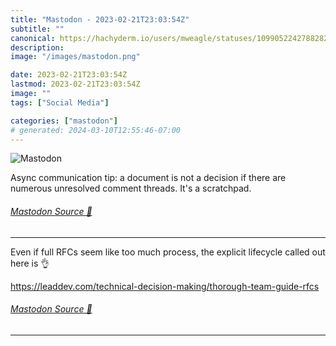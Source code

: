 ```yaml
---
title: "Mastodon - 2023-02-21T23:03:54Z"
subtitle: ""
canonical: https://hachyderm.io/users/mweagle/statuses/109905224278828296
description:
image: "/images/mastodon.png"

date: 2023-02-21T23:03:54Z
lastmod: 2023-02-21T23:03:54Z
image: ""
tags: ["Social Media"]

categories: ["mastodon"]
# generated: 2024-03-10T12:55:46-07:00
---
```

![Mastodon](/images/mastodon.png)

<p>Async communication tip: a document is not a decision if there are numerous unresolved comment threads. It&#39;s a scratchpad.</p>


###### [Mastodon Source 🐘](https://hachyderm.io/@mweagle/109905224278828296)

___

<p>Even if full RFCs seem like too much process, the explicit lifecycle called out here is 👌</p><p><a href="https://leaddev.com/technical-decision-making/thorough-team-guide-rfcs" target="_blank" rel="nofollow noopener noreferrer" translate="no"><span class="invisible">https://</span><span class="ellipsis">leaddev.com/technical-decision</span><span class="invisible">-making/thorough-team-guide-rfcs</span></a></p>


###### [Mastodon Source 🐘](https://hachyderm.io/@mweagle/109927148199160416)

___
